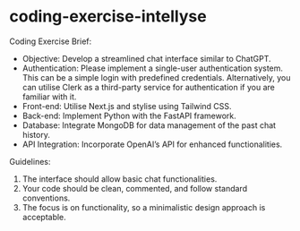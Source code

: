 # coding-exercise-intellyse


Coding Exercise Brief:

- Objective: Develop a streamlined chat interface similar to ChatGPT.
- Authentication: Please implement a single-user authentication system. This can be a simple login with predefined credentials. Alternatively, you can utilise Clerk as a third-party service for authentication if you are familiar with it.
- Front-end: Utilise Next.js and stylise using Tailwind CSS.
- Back-end: Implement Python with the FastAPI framework.
- Database: Integrate MongoDB for data management of the past chat history.
- API Integration: Incorporate OpenAI’s API for enhanced functionalities.


Guidelines:

1. The interface should allow basic chat functionalities.
2. Your code should be clean, commented, and follow standard conventions.
3. The focus is on functionality, so a minimalistic design approach is acceptable.
